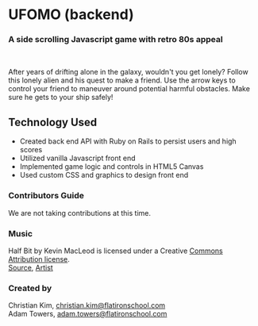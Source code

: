 # UFOMO (backend)
### A side scrolling Javascript game with retro 80s appeal

<br>

After years of drifting alone in the galaxy, wouldn't you get lonely? Follow this lonely alien and his quest to make a friend. Use the arrow keys to control your friend to maneuver around potential harmful obstacles. Make sure he gets to your ship safely!

## Technology Used
- Created back end API with Ruby on Rails to persist users and high scores
- Utilized vanilla Javascript front end
- Implemented game logic and controls in HTML5 Canvas
- Used custom CSS and graphics to design front end

### Contributors Guide

We are not taking contributions at this time.

### Music
Half Bit by Kevin MacLeod is licensed under a Creative [Commons Attribution license](https://creativecommons.org/licenses/by/4.0/).<br>
[Source](http://incompetech.com/music/royalty-free/?keywords=%22half+bit%22),
[Artist](http://incompetech.com/)

### Created by
Christian Kim, christian.kim@flatironschool.com <br>
Adam Towers, adam.towers@flatironschool.com
